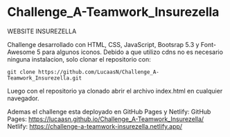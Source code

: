 # Challenge_A-Teamwork_Insurezella
WEBSITE INSUREZELLA

Challenge desarrollado con HTML, CSS, JavaScript, Bootsrap 5.3 y Font-Awesome 5 para algunos iconos. 
Debido a que utilizo cdns no es necesario ninguna instalacion, solo clonar el repositorio con:

`git clone https://github.com/LucaasN/Challenge_A-Teamwork_Insurezella.git` 

Luego con el repositorio ya clonado abrir el archivo index.html en cualquier navegador.

Ademas el challenge esta deployado en GitHub Pages y Netlify:
GitHub Pages: https://lucaasn.github.io/Challenge_A-Teamwork_Insurezella/
Netlify: https://challenge-a-teamwork-insurezella.netlify.app/
